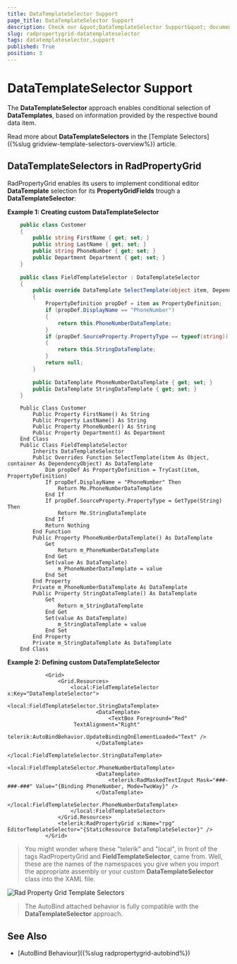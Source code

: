 ```yaml
---
title: DataTemplateSelector Support
page_title: DataTemplateSelector Support
description: Check our &quot;DataTemplateSelector Support&quot; documentation article for the RadPropertyGrid {{ site.framework_name }} control.
slug: radpropertygrid-datatemplateselector
tags: datatemplateselector,support
published: True
position: 3
---
```


# DataTemplateSelector Support

The __DataTemplateSelector__ approach enables conditional selection of __DataTemplates__, based on information provided by the respective bound data item.

Read more about __DataTemplateSelectors__ in the [Template Selectors]({%slug gridview-template-selectors-overview%}) article.

## DataTemplateSelectors in RadPropertyGrid

RadPropertyGrid enables its users to implement conditional editor __DataTemplate__ selection for its __PropertyGridFields__ trough a __DataTemplateSelector__:

__Example 1: Creating custom DataTemplateSelector__

```C#
	public class Customer
	{
	    public string FirstName { get; set; }
	    public string LastName { get; set; }
	    public string PhoneNumber { get; set; }
	    public Department Department { get; set; }
	}
	 
	public class FieldTemplateSelector : DataTemplateSelector
	{
	    public override DataTemplate SelectTemplate(object item, DependencyObject container)
	    {
	        PropertyDefinition propDef = item as PropertyDefinition;
	        if (propDef.DisplayName == "PhoneNumber")
	        {
	            return this.PhoneNumberDataTemplate;
	        }
	        if (propDef.SourceProperty.PropertyType == typeof(string))
	        {
	            return this.StringDataTemplate;
	        }
	        return null;
	    }
	 
	    public DataTemplate PhoneNumberDataTemplate { get; set; }
	    public DataTemplate StringDataTemplate { get; set; }
	}
```
```VB.NET
	Public Class Customer
	    Public Property FirstName() As String
	    Public Property LastName() As String
	    Public Property PhoneNumber() As String
	    Public Property Department() As Department
	End Class
	Public Class FieldTemplateSelector
	    Inherits DataTemplateSelector
	    Public Overrides Function SelectTemplate(item As Object, container As DependencyObject) As DataTemplate
	        Dim propDef As PropertyDefinition = TryCast(item, PropertyDefinition)
	        If propDef.DisplayName = "PhoneNumber" Then
	            Return Me.PhoneNumberDataTemplate
	        End If
	        If propDef.SourceProperty.PropertyType = GetType(String) Then
	            Return Me.StringDataTemplate
	        End If
	        Return Nothing
	    End Function
	    Public Property PhoneNumberDataTemplate() As DataTemplate
	        Get
	            Return m_PhoneNumberDataTemplate
	        End Get
	        Set(value As DataTemplate)
	            m_PhoneNumberDataTemplate = value
	        End Set
	    End Property
	    Private m_PhoneNumberDataTemplate As DataTemplate
	    Public Property StringDataTemplate() As DataTemplate
	        Get
	            Return m_StringDataTemplate
	        End Get
	        Set(value As DataTemplate)
	            m_StringDataTemplate = value
	        End Set
	    End Property
	    Private m_StringDataTemplate As DataTemplate
	End Class
```

__Example 2: Defining custom DataTemplateSelector__

```XAML
			<Grid>
			    <Grid.Resources>
			        <local:FieldTemplateSelector x:Key="DataTemplateSelector">
			            <local:FieldTemplateSelector.StringDataTemplate>
			                <DataTemplate>
			                    <TextBox Foreground="Red"
			         TextAlignment="Right"
			         telerik:AutoBindBehavior.UpdateBindingOnElementLoaded="Text" />
			                </DataTemplate>
			            </local:FieldTemplateSelector.StringDataTemplate>
			            <local:FieldTemplateSelector.PhoneNumberDataTemplate>
			                <DataTemplate>
			                    <telerik:RadMaskedTextInput Mask="###-###-###" Value="{Binding PhoneNumber, Mode=TwoWay}" />
			                </DataTemplate>
			            </local:FieldTemplateSelector.PhoneNumberDataTemplate>
			        </local:FieldTemplateSelector>
			    </Grid.Resources>
			    <telerik:RadPropertyGrid x:Name="rpg" EditorTemplateSelector="{StaticResource DataTemplateSelector}" />
			</Grid>
```

>You might wonder where these "telerik" and "local", in front of the tags RadPropertyGrid and __FieldTemplateSelector__, came from. Well, these are the names of the namespaces you give when you import the appropriate assembly or your custom __DataTemplateSelector__ class into the XAML file.

![Rad Property Grid Template Selectors](images/RadPropertyGrid_Template_Selectors.png)

>The AutoBind attached behavior is fully compatible with the __DataTemplateSelector__ approach.

## See Also

 * [AutoBind Behaviour]({%slug radpropertygrid-autobind%})
